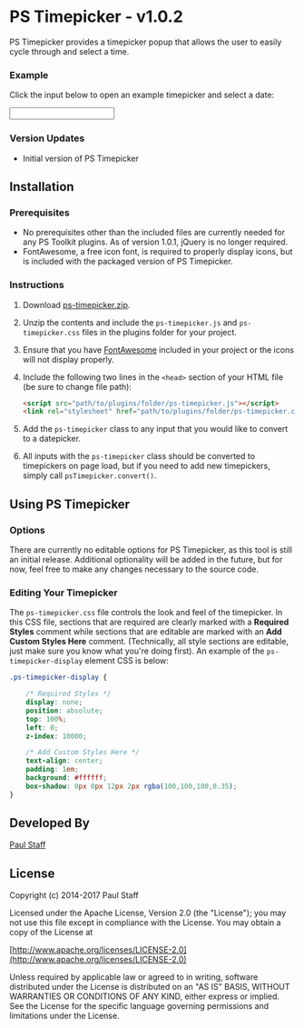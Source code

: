 PS Timepicker - v1.0.2
=================

PS Timepicker provides a timepicker popup that allows the user to easily cycle through and select a time.

### Example

Click the input below to open an example timepicker and select a date:

<div class="exampleInput"><input type="text" class="ps-timepicker" /></div>

### Version Updates

- Initial version of PS Timepicker


Installation
------------


### Prerequisites

- No prerequisites other than the included files are currently needed for any PS Toolkit plugins. As of version 1.0.1, jQuery is no longer required.
- FontAwesome, a free icon font, is required to properly display icons, but is included with the packaged version of PS Timepicker.

### Instructions

1. Download [ps-timepicker.zip](http://paulstaff.com/random/ps-toolkit/src/v1.0.2/ps-timepicker/ps-timepicker.zip).
2. Unzip the contents and include the `ps-timepicker.js` and `ps-timepicker.css` files in the plugins folder for your project.
3. Ensure that you have [FontAwesome](http://fontawesome.io) included in your project or the icons will not display properly.
4. Include the following two lines in the `<head>` section of your HTML file (be sure to change file path):

	```HTML
	<script src="path/to/plugins/folder/ps-timepicker.js"></script>
	<link rel="stylesheet" href="path/to/plugins/folder/ps-timepicker.css">
	```

5. Add the `ps-timepicker` class to any input that you would like to convert to a datepicker.
6. All inputs with the `ps-timepicker` class should be converted to timepickers on page load, but if you need to add new timepickers, simply call `psTimepicker.convert()`.


Using PS Timepicker
-------------------

### Options

There are currently no editable options for PS Timepicker, as this tool is still an initial release. Additional optionality will be added in the future, but for now, feel free to make any changes necessary to the source code.


### Editing Your Timepicker

The `ps-timepicker.css` file controls the look and feel of the timepicker. In this CSS file, sections that are required are clearly marked with a **Required Styles** comment while sections that are editable are marked with an **Add Custom Styles Here** comment.  (Technically, all style sections are editable, just make sure you know what you're doing first).  An example of the `ps-timepicker-display` element CSS is below:

```CSS
.ps-timepicker-display {

    /* Required Styles */
    display: none;
    position: absolute;
    top: 100%;
    left: 0;
    z-index: 10000;

    /* Add Custom Styles Here */
    text-align: center;
    padding: 1em;
    background: #ffffff;
    box-shadow: 0px 0px 12px 2px rgba(100,100,100,0.35);
}
```


Developed By
------------

[Paul Staff](http://paulstaff.com)


License
-------

Copyright (c) 2014-2017 Paul Staff

Licensed under the Apache License, Version 2.0 (the "License");
you may not use this file except in compliance with the License.
You may obtain a copy of the License at

[http://www.apache.org/licenses/LICENSE-2.0](http://www.apache.org/licenses/LICENSE-2.0)

Unless required by applicable law or agreed to in writing, software
distributed under the License is distributed on an "AS IS" BASIS,
WITHOUT WARRANTIES OR CONDITIONS OF ANY KIND, either express or implied.
See the License for the specific language governing permissions and
limitations under the License.